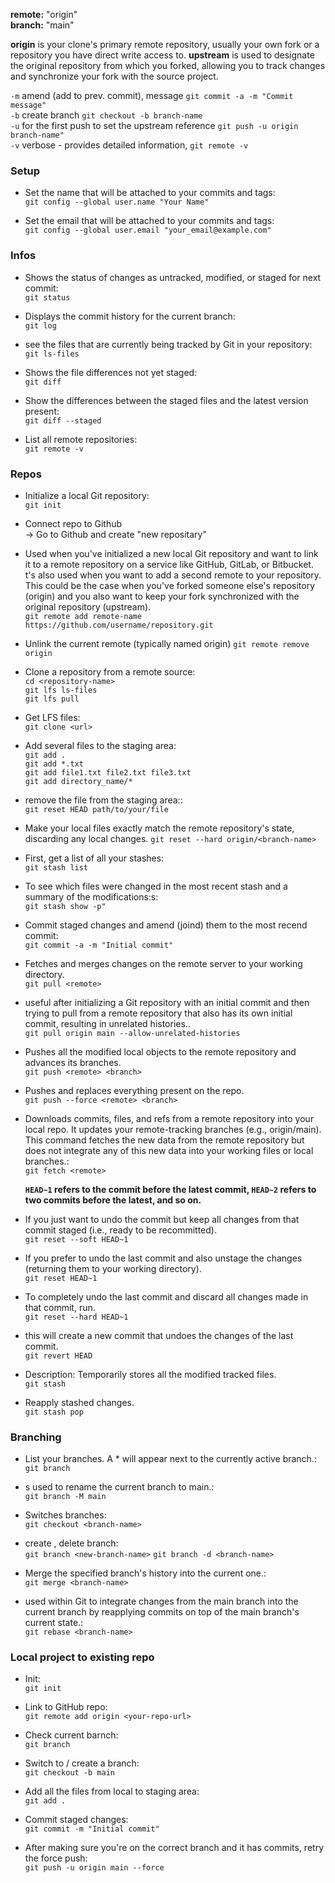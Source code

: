 <b>remote:</b> "origin"<br>
<b>branch:</b> "main"<br>

<b>origin</b> is your clone's primary remote repository, usually your own fork or a repository you have direct write access to. <b>upstream</b> is used to designate the original repository from which you forked, allowing you to track changes and synchronize your fork with the source project.

`-m` amend (add to prev. commit), message `git commit -a -m "Commit message"` <br>
`-b` create branch `git checkout -b branch-name` <br>
`-u` for the first push to set the upstream reference `git push -u origin branch-name"` <br>
`-v` verbose - provides detailed information,  `git remote -v` <br>


### Setup
- Set the name that will be attached to your commits and tags:<br>
`git config --global user.name "Your Name"`

- Set the email that will be attached to your commits and tags:<br>
`git config --global user.email "your_email@example.com"`

### Infos

- Shows the status of changes as untracked, modified, or staged for next commit:<br>
`git status`

- Displays the commit history for the current branch:<br>
`git log`

- see the files that are currently being tracked by Git in your repository:<br>
`git ls-files`

- Shows the file differences not yet staged:<br>
`git diff`

-  Show the differences between the staged files and the latest version present:<br>
`git diff --staged`

-  List all remote repositories:<br>
`git remote -v`

### Repos
- Initialize a local Git repository:<br>
`git init`

- Connect repo to Github<br>
-> Go to Github and create "new repositary"

- Used when you've initialized a new local Git repository and want to link it to a remote repository on a service like GitHub, GitLab, or Bitbucket. t's also used when you want to add a second remote to your repository. This could be the case when you've forked someone else's repository (origin) and you also want to keep your fork synchronized with the original repository (upstream). <br>
`git remote add remote-name https://github.com/username/repository.git
`

- Unlink the current remote (typically named origin)
`git remote remove origin
`

- Clone a repository from a remote source:<br>
`cd <repository-name>`<br>
`git lfs ls-files`<br>
`git lfs pull`<br>

- Get LFS files:<br>
`git clone <url>`

- Add several files to the staging area:<br>
`git add . `<br>
`git add *.txt`<br>
`git add file1.txt file2.txt file3.txt`<br>
`git add directory_name/*`<br>

- remove the file from the staging area::<br>
`git reset HEAD path/to/your/file`

- Make your local files exactly match the remote repository's state, discarding any local changes.
`git reset --hard origin/<branch-name>`

- First, get a list of all your stashes:<br>
`git stash list`

- To see which files were changed in the most recent stash and a summary of the modifications:s:<br>
`git stash show -p"`

- Commit staged changes and amend (joind) them to the most recend commit:<br>
`git commit -a -m "Initial commit"`

- Fetches and merges changes on the remote server to your working directory.<br>
`git pull <remote>`

- useful after initializing a Git repository with an initial commit and then trying to pull from a remote repository that also has its own initial commit, resulting in unrelated histories..<br>
`git pull origin main --allow-unrelated-histories`

-  Pushes all the modified local objects to the remote repository and advances its branches.<br>
`git push <remote> <branch>`

-  Pushes and replaces everything present on the repo.<br>
`git push --force <remote> <branch>`

- Downloads commits, files, and refs from a remote repository into your local repo. It updates your remote-tracking branches (e.g., origin/main). This command fetches the new data from the remote repository but does not integrate any of this new data into your working files or local branches.:<br>
`git fetch <remote>`

  <b>`HEAD~1` refers to the commit before the latest commit, `HEAD~2` refers to two commits before the latest, and so on.</b>

-  If you just want to undo the commit but keep all changes from that commit staged (i.e., ready to be recommitted).<br>
`git reset --soft HEAD~1`

-  If you prefer to undo the last commit and also unstage the changes (returning them to your working directory).<br>
`git reset HEAD~1`

-  To completely undo the last commit and discard all changes made in that commit, run.<br>
`git reset --hard HEAD~1`

-  this will create a new commit that undoes the changes of the last commit.<br>
`git revert HEAD`

-  Description: Temporarily stores all the modified tracked files.<br>
`git stash`

-  Reapply stashed changes.<br>
`git stash pop`

### Branching

- List your branches. A * will appear next to the currently active branch.:<br>
`git branch`

- s used to rename the current branch to main.:<br>
`git branch -M main`

- Switches branches:<br>
`git checkout <branch-name>`

- create , delete branch:<br>
`git branch <new-branch-name>` `git branch -d <branch-name>`

- Merge the specified branch's history into the current one.:<br>
`git merge <branch-name>`

- used within Git to integrate changes from the main branch into the current branch by reapplying commits on top of the main branch's current state.:<br>
`git rebase <branch-name>`

### Local project to existing repo

- Init:<br>
`git init`

- Link to GitHub repo:<br>
`git remote add origin <your-repo-url>`

- Check current barnch:<br>
`git branch`

- Switch to / create a branch:<br>
`git checkout -b main`

- Add all the files from local to staging area:<br>
`git add .`

- Commit staged changes:<br>
`git commit -m "Initial commit"`

- After making sure you're on the correct branch and it has commits, retry the force push:<br>
`git push -u origin main --force`




